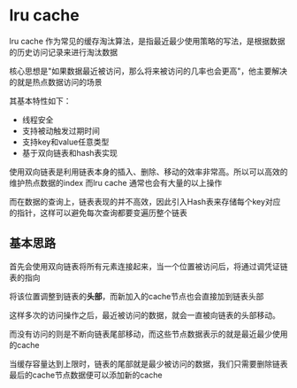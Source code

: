 # lru cache 
lru cache 作为常见的缓存淘汰算法，是指最近最少使用策略的写法，是根据数据的历史访问记录来进行淘汰数据

核心思想是"如果数据最近被访问，那么将来被访问的几率也会更高"，他主要解决的就是热点数据访问的场景

其基本特性如下：
- 线程安全
- 支持被动触发过期时间
- 支持key和value任意类型
- 基于双向链表和hash表实现

使用双向链表是利用链表本身的插入、删除、移动的效率非常高。所以可以高效的维护热点数据的index
而lru cache 通常也会有大量的以上操作

而在数据的查询上，链表表现的并不高效，因此引入Hash表来存储每个key对应的指针，这样可以避免每次查询都要变遍历整个链表

## 基本思路
首先会使用双向链表将所有元素连接起来，当一个位置被访问后，将通过调凭证链表的指向

将该位置调整到链表的**头部**，而新加入的cache节点也会直接加到链表头部

这样多次的访问操作之后，最近被访问的数据，就会一直被向链表的头部移动。

而没有访问的则是不断向链表尾部移动，而这些节点数据表示的就是最近最少使用的cache

当缓存容量达到上限时，链表的尾部就是最少被访问的数据，我们只需要删除链表最后的cache节点数据便可以添加新的cache


